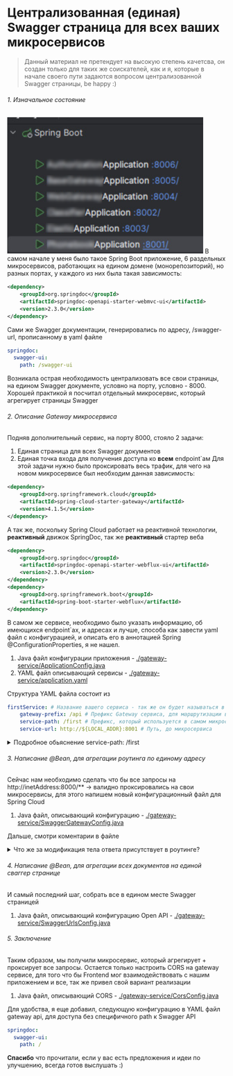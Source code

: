 # Централизованная (единая) Swagger страница для всех ваших микросервисов
> Данный материал не претендует на высокую степень качетсва, он создан только для таких же соискателей, как и я, которые в начале своего пути задаются вопросом централизованной Swagger страницы, be happy :)
###### 1. Изначальное состояние
![before image](https://raw.githubusercontent.com/LZTD1/centralizedSwaggerDocumentation/refs/heads/main/assets/before.png "Изначальная струкрута проекта")
В самом начале у меня было такое Spring Boot приложение, 6 раздельных микросервисов, работающих на едином домене (монорепозиторий), но разных портах, у каждого из них была такая зависимость:
```xml
<dependency>
    <groupId>org.springdoc</groupId>
    <artifactId>springdoc-openapi-starter-webmvc-ui</artifactId>
    <version>2.3.0</version>
</dependency>
```
Сами же Swagger документации, генерировались по адресу, /swagger-url, прописанному в yaml файле
```yaml
springdoc:
  swagger-ui:
    path: /swagger-ui
```
Возникала острая необходимость централизовать все свои страницы, на едином Swagger документе, условно на порту, условно - 8000. Хорошей практикой я посчитал отдельный микросервис, который агрегирует страницы Swagger
###### 2. Описание Gateway микросервиса
Подняв дополнительный сервис, на порту 8000, стояло 2 задачи:
1. Единая страница для всех Swagger документов
2. Единая точка входа для получения доступа ко **всем** endpoint`ам
Для этой задачи нужно было проксировать весь трафик, для чего на новом микросервисе был необходим данная зависимость:
```xml
<dependency>
    <groupId>org.springframework.cloud</groupId>
    <artifactId>spring-cloud-starter-gateway</artifactId>
    <version>4.1.5</version>
</dependency>
```
А так же, поскольку Spring Cloud работает на реактивной технологии, **реактивный** движок SpringDoc, так же **реактивный** стартер веба
```xml
<dependency>
    <groupId>org.springdoc</groupId>
    <artifactId>springdoc-openapi-starter-webflux-ui</artifactId>
    <version>2.3.0</version>
</dependency>
<dependency>
    <groupId>org.springframework.boot</groupId>
    <artifactId>spring-boot-starter-webflux</artifactId>
</dependency>
```
В самом же сервисе, необходимо было указать информацию, об имеющихся endpoint`ах, и адресах и лучше, способа как завести yaml файл с конфигурацией, и описать его в аннотацией Spring @ConfigurationProperties, я не нашел.
1. Java файл конфигурации приложения - [./gateway-service/ApplicationConfig.java](https://github.com/LZTD1/centralizedSwaggerDocumentation/blob/main/gateway-service/ApplicationConfig.java "Нажми, что бы посмотреть")
2. YAML файл описывающий сервисы - [./gateway-service/application.yaml](https://github.com/LZTD1/centralizedSwaggerDocumentation/blob/main/gateway-service/application.yaml "Нажми, что бы посмотреть")

Структура YAML файла состоит из
```yaml
firstService: # Название вашего сервиса - так же он будет называться в единой странице
    gateway-prefix: /api # Префикс Gateway сервиса, для маршрутизации всех ./api запросов на микросервисы 
    service-path: /first # Префикс, который используется в самом микросервисе
    service-url: http://${LOCAL_ADDR}:8001 # Путь, до микросервиса
```
<details>
  <summary>Подробное обьяснение service-path: /first</summary>

  В каждом микросервисе, контроллеры должны быть настроены следующим образом:

  ```java
// ... Other code
@GetMapping("/first/mySuperControllerFunc")
public Suggestions mySuperControllerFunc(){
// Other code ...
  ```
  т.е. что бы префикс всех маппингов начинался едино, и описывая суть микросервиса, в данном случае /first, что бы можно было в gateway сервисе потом валидно, роутинг произвести, используя как раз этот префикс
</details>

###### 3. Написание @Bean, для агрегации роутинга по единому адресу
Сейчас нам необходимо сделать что бы все запросы на 
http://inetAddress:8000/** -> валидно проксировались на свои микросервисы, для этого напишем новый конфигурационный файл для Spring Cloud

1. Java файл, описывающий конфигурацию - [./gateway-service/SwaggerGatewayConfig.java](https://github.com/LZTD1/centralizedSwaggerDocumentation/blob/main/gateway-service/SwaggerGatewayConfig.java "Нажми, что бы посмотреть")

Дальше, смотри коментарии в файле
<details>

 <summary>Что же за модификация тела ответа присутствует в роутинге? </summary>

```java
.modifyResponseBody(String.class, String.class, ((serverWebExchange, s) -> {
    var newResponse = s.replace(
        endpoint.getServiceUrl(),
        customUrl
    ).replace(
        "Generated server url",
        "Gateway server url"
    );
    return Mono.just(newResponse);
}))
```
Поскольку Swagger, хоть и будет открыт с единой точки входа на порту 8000, его внутренняя спецификация, полученная с микросервиса, все еще будет указывать на адрес микросервиса, и при попытке отправить запрос с swagger 8000 - запросы будут отправляться все равно на 800* порт

! Заметка: обговоренное выше, является проблемой только в UI swagger, напрямую по http все работает

![problem image](https://raw.githubusercontent.com/LZTD1/centralizedSwaggerDocumentation/refs/heads/main/assets/problem.png "В чем заключается проблема")
Поэтому, мы **явно** с помощью проксирования (фильтра modifyResponseBody), находим в json ответе адрес сервера, и меняем его на свой адрес gateway сервиса
</details>

###### 4. Написание @Bean, для агрегации всех документов на единой сваггер странице
И самый последний шаг, собрать все в едином месте Swagger страницей

1. Java файл, описывающий конфигурацию Open API - [./gateway-service/SwaggerUrlsConfig.java](https://github.com/LZTD1/centralizedSwaggerDocumentation/blob/main/gateway-service/SwaggerUrlsConfig.java "Нажми, что бы посмотреть")

###### 5. Заключение
Таким образом, мы получили микросервис, который агрегирует + проксирует все запросы.
Остается только настроить CORS на gateway сервисе, для того что бы Frontend мог взаимодействовать с нашим приложением и все, так же привел свой вариант реализации 

1. Java файл, описывающий CORS - [./gateway-service/CorsConfig.java](https://github.com/LZTD1/centralizedSwaggerDocumentation/blob/main/gateway-service/CorsConfig.java "Нажми, что бы посмотреть")

Для удобства, я еще добавил, следующую конфигурацию в YAML файл gateway api, для доступа без специфичного path к Swagger API
```yaml
springdoc:
  swagger-ui:
    path: /
```
**Спасибо** что прочитали, если у вас есть предложения и идеи по улучшению, всегда готов выслушать :)